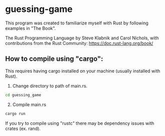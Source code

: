 # guessing-game

This program was created to familiarize myself with Rust by following examples in "The Book".

The Rust Programming Language by Steve Klabnik and Carol Nichols, with contributions from the Rust Community: 
https://doc.rust-lang.org/book/

## How to compile using "cargo":

This requires having cargo installed on your machine (usually installed with Rust).

1. Change directory to path of main.rs.
```bash 
cd guessing_game
```

2. Compile main.rs
```bash 
cargo run
```
If you try to compile using "rustc" there may be dependency issues with crates (ex. rand).

